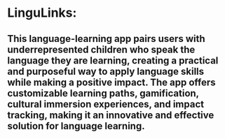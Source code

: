 # LinguLinks:
<h2>This language-learning app pairs users with underrepresented children who speak the language they are learning, creating a practical and purposeful way to apply language skills while making a positive impact. The app offers customizable learning paths, gamification, cultural immersion experiences, and impact tracking, making it an innovative and effective solution for language learning. </h2>




